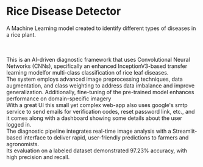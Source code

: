 # Rice Disease Detector

A Machine Learning model created to identify different types of diseases in a rice plant.

<br><br> 
This is an AI-driven diagnostic framework that uses Convolutional Neural Networks (CNNs), specifically an enhanced InceptionV3-based transfer learning modelfor multi-class classification of rice leaf diseases.
<br> The system employs advanced image preprocessing techniques, data augmentation, and class weighting to address data imbalance and improve generalization. Additionally, fine-tuning of the pre-trained model enhances performance on domain-specific imagery
<br> With a great UI this small yet complex web-app also uses google's smtp service to send emails for verification codes, reset password link, etc., and it comes along with a dashboard showing some details about the user logged in.
<br> The diagnostic pipeline integrates real-time image analysis with a Streamlit-based interface to deliver rapid, user-friendly predictions to farmers and agronomists. 
<br> Its evaluation on a labeled dataset demonstrated 97.23% accuracy, with high precision and recall.


